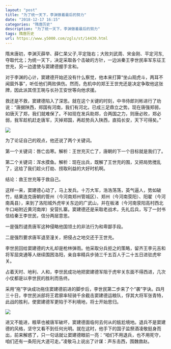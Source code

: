 ```yaml
---
layout: "post"
title: "为了统一天下，李渊做着最后的努力"
date: "2018-12-17 16:15"
categories: "隋唐历史"
description: "为了统一天下，李渊做着最后的努力"
tags: 隋唐历史
url: https://www.y5000.com/zgls/st/14430.html
---
```






隋末唐初，李渊灭薛举、薛仁杲父子,平定陇右；大败刘武周、宋金刚、平定河东,夺取代北；为统一天下，决定采取各个击破的方针，一边派秦王李世民率军东征王世充，另一边遣使与窦建德握手言和。

对于李渊的心计，窦建德开始还没有什么察觉，他本来打算“坐山观虎斗，两耳不闻窗外事”，听任他们两败俱伤。然而，危机中的郑王王世充还是决定争取他这张牌，因此派其侄王琬与长孙王安世等向他求援。

救还是不救，窦建德陷入了深思。就在这个关键的时刻，中书侍郎刘彬进行了劝说：“唐据陕西，郑国有河南，我们有河北，已成三足鼎立之势。现在唐强郑弱，如唐灭了郑，我们就难保了。不如现在发兵助郑，合两国之力，则唐必败，郑必弱，我军趁机赶走唐军，灭掉郑国，再趁势兵入陕西，直捣长安，天下可得矣。”

![](https://img.y5000.com/uploads/allimg/170221/1K9156440-0.jpg)

为了论证自己的观点，他还说了两个关键词。

第一个关键词：唇亡齿寒。解析：王世充灭亡了，唐朝的下一个目标就是我们了。

第二个关键词：浑水摸鱼。解析：现在出兵，既解了王世充的围，又把局势搅乱了，这给了我们趁火打劫、捞取利益的大好时机啊。

结论：救王世充等于救自己。

这样一来，窦建德心动了，马上发兵。十万大军，浩浩荡荡，英气逼人，势如破竹，结果连克唐朝的管州（今河南郑州管城区）、郑州（今河南荥阳）、阳翟（今河南禹县），来到了洛阳城外虎牢关东边的广武山，并在板渚（今河南荥阳高村西北牛口峪附近黄河南岸）安营扎寨。窦建德还是采取老战术，先礼后兵，写了一封书信给秦王李世民，信分两层意思。

一是强烈谴责唐军这种侵略他国领土的非法行为和卑鄙手段。

二是强烈要求唐军退至潼关，把侵占之地交还于王世充。

李世民回给窦建德的大礼却是枪林弹雨。他采取分兵拒之的策略，留齐王李元吉和将军屈突通等人继续围困洛阳，亲自率精兵步骑三千五百人于二十五日进驻虎牢关。

占着天时、地利、人和，李世民成功地把窦建德军阻于虎牢关东面不得西进，几次小仗都是以李世民的胜利而告终。

采用“拖”字诀成功拖住窦建德前进的脚步后，李世民第二步来了个“袭”字诀。四月三十日，李世民派部将王君廓率轻骑千余截击窦建德运粮队，俘其大将军张青特，此战的胜利，使窦建德军更陷于不利境地，将士开始思归。

![](https://img.y5000.com/uploads/allimg/170221/1K9153527-1.jpg)

进又不能进，粮草也被唐军破坏，窦建德面临何去何从的尴尬境地。退兵不是窦建德的风格，坚守又看不到任何光明。就在这时，他手下的国子监祭酒凌敬挺身而出，前来解惑了，只一句话就让窦建德眼前一亮：“咱们不用退兵，也不用死守，咱们还有一条阳光大道可走。”凌敬马上说出了计谋：声东击西，围魏救赵。

